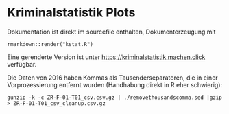 # Kriminalstatistik Plots

Dokumentation ist direkt im sourcefile enthalten, Dokumenterzeugung mit

	rmarkdown::render("kstat.R")

Eine gerenderte Version ist unter 
https://kriminalstatistik.machen.click
verfügbar.

Die Daten von 2016 haben Kommas als Tausenderseparatoren, die in einer Vorprozessierung entfernt wurden (Handhabung direkt in R eher schwierig):

`gunzip -k -c ZR-F-01-T01_csv.csv.gz | ./removethousandscomma.sed |gzip > ZR-F-01-T01_csv_cleanup.csv.gz`


